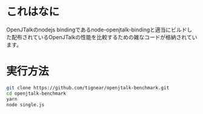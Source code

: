 # これはなに
OpenJTalkのnodejs bindingであるnode-openjtalk-bindingと適当にビルドした配布されているOpenJTalkの性能を比較するための雑なコードが格納されています。

# 実行方法
```sh
git clone https://github.com/tignear/openjtalk-benchmark.git
cd openjtalk-benchmark
yarn
node single.js
```